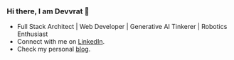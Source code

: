 ### Hi there, I am Devvrat 👋

- Full Stack Architect | Web Developer | Generative AI Tinkerer | Robotics Enthusiast
- Connect with me on [LinkedIn](https://www.linkedin.com/in/devvrat-shukla/).
- Check my personal [blog](https://devvrat.cc).
